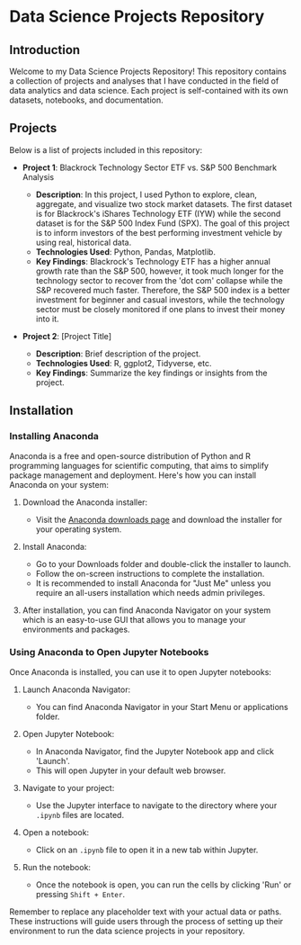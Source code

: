 # Data Science Projects Repository

## Introduction
Welcome to my Data Science Projects Repository! This repository contains a collection of projects and analyses that I have conducted in the field of data analytics and data science. Each project is self-contained with its own datasets, notebooks, and documentation.

## Projects
Below is a list of projects included in this repository:

- **Project 1**: Blackrock Technology Sector ETF vs. S&P 500 Benchmark Analysis
  - **Description**: In this project, I used Python to explore, clean, aggregate, and visualize two stock market datasets. The first dataset is for Blackrock's iShares Technology ETF (IYW) while the second dataset is for the S&P 500 Index Fund (SPX). The goal of this project is to inform investors of the best performing investment vehicle by using real, historical data.
  - **Technologies Used**: Python, Pandas, Matplotlib.
  - **Key Findings**: Blackrock's Technology ETF has a higher annual growth rate than the S&P 500, however, it took much longer for the technology sector to recover from the 'dot com' collapse while the S&P recovered much faster. Therefore, the S&P 500 index is a better investment for beginner and casual investors, while the technology sector must be closely monitored if one plans to invest their money into it.

- **Project 2**: [Project Title]
  - **Description**: Brief description of the project.
  - **Technologies Used**: R, ggplot2, Tidyverse, etc.
  - **Key Findings**: Summarize the key findings or insights from the project.

## Installation

### Installing Anaconda
Anaconda is a free and open-source distribution of Python and R programming languages for scientific computing, that aims to simplify package management and deployment. Here's how you can install Anaconda on your system:

1. Download the Anaconda installer:
   - Visit the [Anaconda downloads page](https://docs.anaconda.com/free/anaconda/install/windows.html) and download the installer for your operating system.

2. Install Anaconda:
   - Go to your Downloads folder and double-click the installer to launch.
   - Follow the on-screen instructions to complete the installation.
   - It is recommended to install Anaconda for "Just Me" unless you require an all-users installation which needs admin privileges.

3. After installation, you can find Anaconda Navigator on your system which is an easy-to-use GUI that allows you to manage your environments and packages.

### Using Anaconda to Open Jupyter Notebooks
Once Anaconda is installed, you can use it to open Jupyter notebooks:

1. Launch Anaconda Navigator:
   - You can find Anaconda Navigator in your Start Menu or applications folder.

2. Open Jupyter Notebook:
   - In Anaconda Navigator, find the Jupyter Notebook app and click 'Launch'.
   - This will open Jupyter in your default web browser.

3. Navigate to your project:
   - Use the Jupyter interface to navigate to the directory where your `.ipynb` files are located.

4. Open a notebook:
   - Click on an `.ipynb` file to open it in a new tab within Jupyter.

5. Run the notebook:
   - Once the notebook is open, you can run the cells by clicking 'Run' or pressing `Shift + Enter`.

Remember to replace any placeholder text with your actual data or paths. These instructions will guide users through the process of setting up their environment to run the data science projects in your repository.
